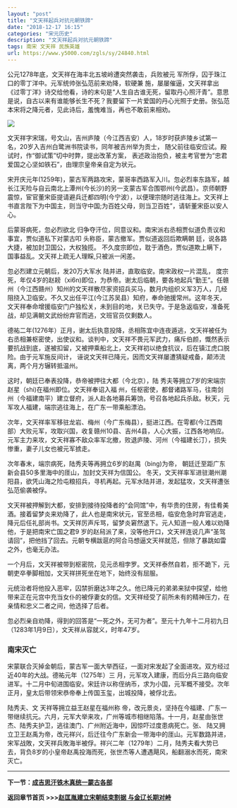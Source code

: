 ```yaml
---
layout: "post"
title: "文天祥起兵对抗元朝铁蹄"
date: "2018-12-17 16:15"
categories: "宋元历史"
description: "文天祥起兵对抗元朝铁蹄"
tags: 南宋 文天祥 民族英雄
url: https://www.y5000.com/zgls/sy/24840.html
---
```






公元1278年底，文天祥在海丰北五坡岭遭突然袭击，兵败被元 军所俘，囚于珠江口的零丁洋中。元军统帅张弘范前来劝降，软硬兼
施，屡屡催逼，文天祥拿出《过零丁洋》诗交给他看，诗的末句是“人生自古谁无死，留取丹心照汗青”。意思是说，自古以来有谁能够长生不死？我要留下一片爱国的丹心光照于史册。张弘范本宋将之降元者，见此诗后，羞愧难当，再也不敢前来相劝。

![](https://img.y5000.com/uploads/allimg/170809/8-1FP9155549525.jpg)

文天祥字宋瑞，号文山，吉州庐陵（今江西吉安）人，18岁时获庐陵乡试第一名，20岁入吉州白鹭洲书院读书，同年被吉州举为贡士，
随父前往临安应试。殿试时，作“御试策”切中时弊，提出改革方案， 表述政治抱负，被主考官誉为“忠君爱国之心坚如铁石”，由理宗皇帝亲自定为状元。

宋开庆元年(1259年)，蒙古军两路攻宋，蒙哥率西路军入川。忽必烈率东路军，越长江天险与自云南北上潭州(今长沙)的另一支蒙古军合围鄂州(今武昌）。京师朝野震惊，宦官董宋臣提请避兵迁都四明(今宁波），以便理宗随时逃往海上。文天祥上书直言陛下为中国主，则当守中国;为百姓父母，则当卫百姓”，请斩董宋臣以安人心。

后蒙哥病死，忽必烈欲北 归争夺汗位，同意议和。南宋派右丞相贾似道负责议和事宜，贾似道私下对蒙古叩 头称臣，蒙古撤军。贾似道返回后欺瞒朝
廷，说各路大捷，被加封卫国公，大权独揽。 不久度宗即位，耽于酒色，贾似道欺上瞒下，国事益乱。文天祥上疏无人理睬,只被派一闲差。

忽必烈建立元朝后，发20万大军水 陆并进，直取临安。南宋政权一片混乱，
度宗死，年仅4岁的赵耪（xi6n)即位，为恭帝。谢太后临朝，要各地起兵“勤王”。任赣州（今江西赣州）知州的文天祥散尽家资招兵买马，数月内组织义军3万人，几经阻挠入卫临安。不久又出任平江(今江苏吴县）知府，奉命驰援常州。这年冬天，文天祥奉命增援临安门户独松关，未到目的地，关已失守。于是急返临安，准备死战，却见满朝文武纷纷弃官而逃，文班官员仅剩数人。

德祐二年(1276年）正月，谢太后执意投降，丞相陈宜中连夜遁逃，文天祥被任为右丞相兼枢密使，出使议和。谈判中，文天祥不畏元军武力，痛斥伯颜，慨然表示要抗战到底，遂被扣留，又被押乘船北上，文天祥初以绝食抗议，后在镇江虎口脱险。由于元军施反间计，
诬说文天祥已降元，因而文天祥屡遭猜疑戒备，颠沛流离，两个月方辗转抵温州。

这时，朝廷已奉表投降，恭帝被押往大都（今北京），陆 秀夫等拥立7岁的宋端宗赵星（shi)在福州即位。文天祥奉诏入福
州，任枢密使，都督诸路军马，往南剑州（今福建南平）建立督府，派人赴各地募兵筹饷，号召各地起兵杀敌。秋天，元军攻人福建，端宗逃往海上，在广东一带乘船漂泊。

次年，文天祥率军移驻龙岩、梅州（今广东梅县），挺进江西。在雩都(今江西南部）大败元军，攻取兴国，收复赣州10县、吉州4县，人心大振，江西各地响应。元军主力来攻，文天祥寡不敌众率军北撤，败退庐陵、河州（今福建长汀），损失惨重，妻子儿女也被元军掳走。

次年春末，端宗病死，陆秀夫等再拥立6岁的赵禺（bing)为帝， 朝廷迁至距广东新会县50多里海中的厓山，加封文天祥为信国公。
冬天，文天祥率军进驻潮州潮阳县，欲凭山海之险屯粮招兵，寻机再起。元军水陆并进，发起猛攻，文天祥遭张弘范偷袭被俘。

文天祥被押解到大都，安排到接待投降者的“会同馆”中，有华贵的住房，有佳肴美酒。接着留梦炎来劝降了，此人也是南宋状元，官至丞相，临安危急时弃官逃走，降元后任礼部尚书。文天祥厉声斥骂，留梦炎窘然退下。元人知道一般人难以劝降他，于是把南宋亡国之君9
岁的赵舄派了来，没等他开口，文天祥连说几声“圣驾请回”，把他挡了回去。元朝专横跋扈的阿合马想逼文天祥就范，但除了暴跳如雷之外，也毫无办法。

一个月后，文天祥被带到枢密院，见元丞相孛罗。文天祥泰然自若，拒不跪下，元朝吏卒拳脚相加，文天祥拼死坐在地下，始终没有屈服。

元统治者将他投入恶牢，囚禁折磨达3年之久。他已降元的弟弟来狱中探望，给他带来正在元宫中充当女仆的被俘妻女的信。文天祥经受了前所未有的精神压力，在亲情和忠义二者之间，他选择了后者。

忽必烈亲自劝降，得到的回答是“一死之外，无可为者”。至元十九年十二月初九日（1283年1月9日），文天祥从容就义，时年47岁。

###  南宋灭亡

宋蒙联合灭掉金朝后，蒙古军一面大举西征，一面对宋发起了全面进攻。双方经过近40年的大战。德祐元年（1275年）三
月，元军攻入建康，而后分兵三路向临安进军。十二月中旬进围临安。宋廷许以称侄纳币，求为小国，元军概不接受。次年正月，皇太后带领宋恭帝奉上传国玉玺，出城投降，被俘北去。

陆秀夫、文 天祥等拥立益王赵星在福州称
帝，改元景炎，坚持在今福建、广东一带继续抗元。六月，元军大举来攻，广州等城市相继陷落。十一月，赵星由张世杰、陆秀夫护卫，逃往澳门、广州附近海中，因惊吓过度患病死亡。张、
陆又拥立卫王赵禹为帝，改元祥兴，后迁往今广东新会一带海中的厓山。元军数路并进，宋军战敗，文天祥兵敗海半被俘。祥兴二年（1279年）二月，陆秀夫看大势已去，背负8岁的小皇帝赵禹投海而死，张世杰等人遭遇飓风，船翻溺水而死，南宋灭亡。

* * *

**下一节：[成吉思汗铁木真统一蒙古各部](https://www.y5000.com/zgls/sy/24841.html)**

**返回章节首页 >>>[赵匡胤建立宋朝结束割据 与金辽长期对峙](https://www.y5000.com/zgls/sy/24928.html)**
